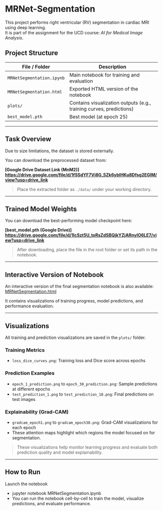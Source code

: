 # MRNet-Segmentation

This project performs right ventricular (RV) segmentation in cardiac MRI using deep learning.  
It is part of the assignment for the UCD course: *AI for Medical Image Analysis*.

## Project Structure

| File / Folder | Description |
|---------------|-------------|
| `MRNetSegmentation.ipynb` | Main notebook for training and evaluation |
| `MRNetSegmentation.html` | Exported HTML version of the notebook |
| `plots/` | Contains visualization outputs (e.g., training curves, predictions) |
| `best_model.pth` | Best model (at epoch 25) |

---
## Task Overview
Due to size limitations, the dataset is stored externally.  

You can download the preprocessed dataset from:

**[Google Drive Dataset Link (MnM2)] https://drive.google.com/file/d/1fSSdYF7Vi8G_5Zk6yblHKu8Dfsg2EGIM/view?usp=drive_link**
> Place the extracted folder as `./data/` under your working directory.

---
## Trained Model Weights

You can download the best-performing model checkpoint here: 

**[best_model.pth (Google Drive)] https://drive.google.com/file/d/1lcSzt5U_toRsZdSBQjkYZjARnyIO6LE7/view?usp=drive_link**
> After downloading, place the file in the root folder or set its path in the notebook.

---
## Interactive Version of Notebook

An interactive version of the final segmentation notebook is also available: [MRNetSegmentation.html](./MRNetSegmentation.html)

It contains visualizations of training progress, model predictions, and performance evaluation.

---
## Visualizations

All training and prediction visualizations are saved in the `plots/` folder.

### Training Metrics
- `loss_dice_curves.png`: Training loss and Dice score across epochs

### Prediction Examples
- `epoch_1_prediction.png` to `epoch_30_prediction.png`: Sample predictions at different epochs
- `test_prediction_1.png` to `test_prediction_10.png`: Final predictions on test images

### Explainability (Grad-CAM)
- `gradcam_epoch1.png` to `gradcam_epoch30.png`: Grad-CAM visualizations for each epoch
- These attention maps highlight which regions the model focused on for segmentation.

> These visualizations help monitor learning progress and evaluate both prediction quality and model explainability.

---
## How to Run

Launch the notebook
- jupyter notebook MRNetSegmentation.ipynb
- You can run the notebook cell-by-cell to train the model, visualize predictions, and evaluate performance.

